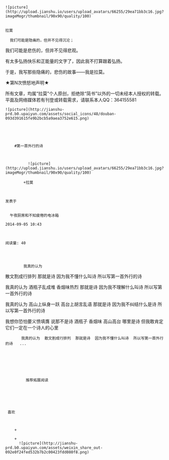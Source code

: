 
    
  
    ![picture](http://upload.jianshu.io/users/upload_avatars/66255/29ea71bb3c16.jpg?imageMogr/thumbnail/90x90/quality/100)
    

    拉莫
  
      我们可能是隐痛的，但并不见得沉沦；

我们可能是悲伤的，但并不见得悲观。

有太多弘扬快乐和正能量的文字了，因此我不打算跟着弘扬。

于是，我写那些隐痛的，悲伤的故事——我是拉莫。


★第N次愤怒地声明★

所有文章，均属“拉莫”个人原创，拒绝除“简书”以外的一切未经本人授权的转载。平面及网络媒体若有刊登或转载需求，请联系本人QQ：364155581




  
  
    ![picture](http://jianshu-prd.b0.upaiyun.com/assets/social_icons/48/douban-093d391615fe9b2bcb5a9aea3752e615.png)
  


    
      
        #第一首外行的诗
        
          
            
              ![picture](http://upload.jianshu.io/users/upload_avatars/66255/29ea71bb3c16.jpg?imageMogr/thumbnail/90x90/quality/100)
            
            +拉莫
        
        
    
    发表于 

    
      午夜厨房和不知疲倦的电冰箱

    2014-09-05 10:43

    

    阅读量: 40
  


        
            我真的认为
  散文割成行排列
  那就是诗
  因为我不懂什么叫诗
  所以写第一首外行的诗
  

  我真的认为
  酒瓶子乱成堆
  香烟味热烈
  那就是诗
  因为我不理解什么叫诗
  所以写第一首外行的诗
  

  我真的认为
  高山上纵身一跃
  高台上胡言乱语
  那就是诗
  因为我不纠结什么是诗
  所以写第一首外行的诗
  

  我想你恐怕要义愤填膺
  说那不是诗
  酒瓶子
  香烟味
  高山高台
  哪里是诗
  但我敢肯定
  它们一定在一个诗人的心里

        
           我真的认为  散文割成行排列  那就是诗  因为我不懂什么叫诗  所以写第一首外行的诗   ...
      
    
    
      
      
      
          
             推荐拓展阅读
        
      
    
    
      
          
     喜欢

      
      
        +
                  
        +
          ![picture](http://jianshu-prd.b0.upaiyun.com/assets/weixin_share_out-092e0f24fed532b7b2c00423fdd080f8.png)
        
      
    
  


